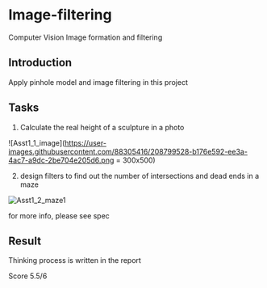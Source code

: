 # Image-filtering
Computer Vision Image formation and filtering

## Introduction
Apply pinhole model and image filtering in this project

## Tasks
1. Calculate the real height of a sculpture in a photo

![Asst1_1_image](https://user-images.githubusercontent.com/88305416/208799528-b176e592-ee3a-4ac7-a9dc-2be704e205d6.png = 300x500)


2. design filters to find out the number of intersections and dead ends in a maze

![Asst1_2_maze1](https://user-images.githubusercontent.com/88305416/208799549-6033e991-cfa6-4d98-8e8d-e361ccadb553.png)



for more info, please see spec

## Result
Thinking process is written in the report

Score 5.5/6
